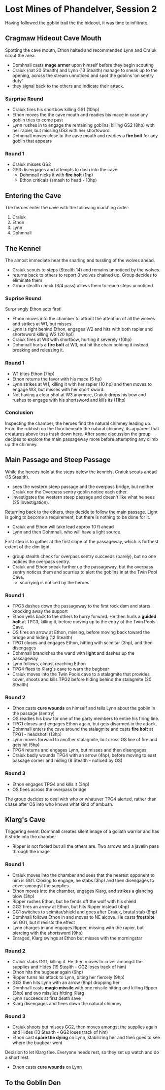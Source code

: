 # Lost Mines of Phandelver, Session 2

Having followed the goblin trail the the hideout, it was time to infiltrate.

## Cragmaw Hideout Cave Mouth

Spotting the cave mouth, Ethon halted and recommended Lynn and Craiuk scout the area.

- Domhnall casts **mage armor** upon himself before they begin scouting
- Craiuk (nat 20 Stealth) and Lynn (13 Stealth) manage to sneak up to the opening, across the stream unnoticed and spot the goblins 'on sentry duty'
- they signal back to the others and indicate their attack.

### Surprise Round

- Craiuk fires his shortbow killing GS1 (10hp)
- Ethon moves the the cave mouth and readies his mace in case any goblin tries to come past
- Lynn rushes in to engage the remaining goblins, killing GS2 (8hp) with her rapier, but missing GS3 with her shortsword.
- Dohmnall moves close to the cave mouth and readies a **fire bolt** for any goblin that appears

### Round 1

- Craiuk misses GS3
- GS3 disengages and attempts to dash into the cave
	- Dohmnall nicks it with **fire bolt** (1hp)
	- Ethon criticals (smash to head - 10hp)

## Entering the Cave

The heroes enter the cave with the following marching order:

1. Craiuk
2. Ethon
3. Lynn
4. Dohmnall

## The Kennel

The almost immediate hear the snarling and tussling of the wolves ahead. 

- Craiuk scouts to steps (Stealth 14) and remains unnoticed by the wolves.
- returns back to others to report 3 wolves chained up. Group decides to eliminate them
- Group stealth check (3/4 pass) allows them to reach steps unnoticed

### Suprise Round
Surprisngly Ethon acts first!

- Ethon moves into the chamber to attract the attention of all the wolves and strikes at W1, but misses.
- Lynn is right behind Ethon, engages W2 and hits with both rapier and shortsword killing W2 (20 hp!)
- Craiuk fires at W3 with shortbow, hurting it severely (10hp)
- Dohmnall hurls a **fire bolt** at W3, but hit the chain holding it instead, breaking and releasing it.

### Round 1

- W1 bites Ethon (7hp)
- Ethon returns the favor with his mace (5 hp)
- Lynn strikes at W1, killing it with her rapier (10 hp) and then moves to engage W3, but misses with her short sword.
- Not having a clear shot at W3 anymore, Craiuk drops his bow and rushes to engage with his shortsword and kills its (11hp)

### Conclusion

Inspecting the chamber, the heroes find the natural chimney leading up. From the rubbish on the floor beneath the natural chimney, its apparent that creatures above toss trash down here. After some discussion the group decides to explore the main passageway more before attempting any climb up the chimney.

## Main Passage and Steep Passage

While the heroes hold at the steps below the kennels, Craiuk scouts ahead (15 Stealth).

- sees the western steep passage and the overpass bridge, but neither Craiuk nor the Overpass sentry goblin notice each other.
- investigates the western steep passage and doesn't like what he sees (25 Investigation).

Returning back to the others, they decide to follow the main passage. Light is going to become a requirement, but there is nothing to be done for it.

- Craiuk and Ethon will take lead approx 10 ft ahead
- Lynn and then Dohmnall, who will have a light source.

First step is to gather at the first slope of the passageway, which is furthest extent of the dim light.

- group stealth check for overpass sentry succeeds (barely), but no one notices the overpass sentry.
- Craiuk and Ethon sneak further up the passageway, but the overpass sentry notices them and scurries to alert the goblins in at the Twin Pool Cave.
	- scurrying is noticed by the heroes

### Round 1

- TPG3 dashes down the passageway to the first rock dam and starts knocking away the support
- Ethon yells back to the others to hurry forward. He then hurls a **guided bolt** at TPG3, killing it, before moving up to the entry of the Twin Pools Cave.
- OS fires an arrow at Ethon, missing, before moving back toward the bridge and hiding (12 Stealth)
- TPG1 closes and engages Ethon, hitting with scimitar (3hp), and then disengages
- Dohmnall brandishes the wand with **light** and dashes up the passageway
- Lynn follows, almost reaching Ethon
- TPG4 flees to Klarg's cave to warn the bugbear
- Craiuk moves into the Twin Pools cave to a stalagmite that provides cover, shoots and kills TPG2 before hiding behind the stalagmite (20 Stealth)

### Round 2

- Ethon casts **cure wounds** on himself and tells Lynn about the goblin in the passage (sentry)
- OS readies his bow for one of the party members to entire his firing line.
- TPG1 closes and engages Ethon again, but gets disarmed in the attack.
- Dohmnall enters the cave around the stalagmite and casts **fire bolt** at TPG1 - headshot! (13hp)
- Lynn moves forward to another stalagmite, but cross OS line of fire and gets hit (5hp)
- TPG4 returns and engages Lynn, but misses and then disengages.
- Craiuk badly wounds TPG4 with an arrow (4hp), before moving to east passage corner and hiding (8 Stealth - noticed by OS)

### Round 3

- Ethon engages TPG4 and kills it (3hp)
- OS flees across the overpass bridge

The group decides to deal with who or whatever TPG4 alerted, rather than chase after OS into who knows what kind of ambush.

## Klarg's Cave

Triggering event: Domhnall creates silent image of a goliath warrior and has it stride into the chamber

- Ripper is not fooled but all the others are. Two arrows and a javelin pass through the image 

### Round 1

- Craiuk moves into the chamber and sees that the nearest opponent to him is GG1. Closing to engage, he stabs (3hp) and then disengages to cover amongst the supplies.
- Ethon moves into the chamber, engages Klarg, and strikes a glancing blow (3hp)
- Ripper rushes Ethon, but he fends off the wolf with his shield
- GG2 fires an arrow at Ethon, but hits Ripper instead (4hp)
- GG1 switches to scimitar/shield and goes after Craiuk, brutal stab (8hp)
- Domhnall follows Ethon in and moves to NE alcove. He casts **frostbite** on GG1, but it resists the effect
- Lynn charges in and engages Ripper, missing with the rapier, but piercing with the shortsword (9hp)
- Enraged, Klarg swings at Ethon but misses with the morningstar

### Round 2

- Craiuk stabs GG1, killing it. He then moves to cover amongst the supplies and Hides (19 Stealth - GG2 loses track of him)
- Ethon hits the bugbear again (6hp)
- Ripper turns his attack to Lynn, biting her fiercely (9hp)
- GG2 then hits Lynn with an arrow (8hp) dropping her
- Domhnall casts **magic missile** with one missile hitting and killing Ripper (3hp) and two missiles hitting Klarg
- Lynn succeeds at first death save
- Klarg disengages and flees down the natural chimney

### Round 3

- Craiuk shoots but misses GG2, then moves amongst the supplies again and Hides (13 Stealth - GG2 loses track of him)
- Ethon cast **spare the dying** on Lynn, stabilizing her and then goes to see where the bugbear went

Decision to let Klarg flee. Everyone needs rest, so they set up watch and do a short rest.

- Ethon casts **cure wounds** on Lynn

## To the Goblin Den

